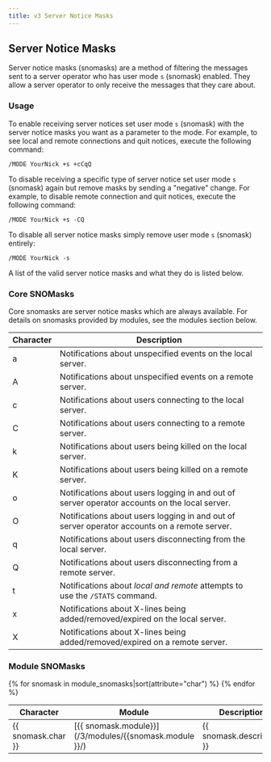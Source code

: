 ```yaml
---
title: v3 Server Notice Masks
---
```


## Server Notice Masks

Server notice masks (snomasks) are a method of filtering the messages sent to a server operator who has user mode `s` (snomask) enabled. They allow a server operator to only receive the messages that they care about.

### Usage

To enable receiving server notices set user mode `s` (snomask) with the server notice masks you want as a parameter to the mode.
For example, to see local and remote connections and quit notices, execute the following command:

```plaintext
/MODE YourNick +s +cCqQ
```

To disable receiving a specific type of server notice set user mode `s` (snomask) again but remove masks by sending a "negative" change. For example, to disable remote connection and quit notices, execute the following command:

```plaintext
/MODE YourNick +s -CQ
```

To disable all server notice masks simply remove user mode `s` (snomask) entirely:

```plaintext
/MODE YourNick -s
```

A list of the valid server notice masks and what they do is listed below.

### Core SNOMasks

Core snomasks are server notice masks which are always available. For details on snomasks provided by modules, see the modules section below.

Character | Description
--------- | -----------
a         | Notifications about unspecified events on the local server.
A         | Notifications about unspecified events on a remote server.
c         | Notifications about users connecting to the local server.
C         | Notifications about users connecting to a remote server.
k         | Notifications about users being killed on the local server.
K         | Notifications about users being killed on a remote server.
o         | Notifications about users logging in and out of server operator accounts on the local server.
O         | Notifications about users logging in and out of server operator accounts on a remote server.
q         | Notifications about users disconnecting from the local server.
Q         | Notifications about users disconnecting from a remote server.
t         | Notifications about *local and remote* attempts to use the `/STATS` command.
x         | Notifications about X-lines being added/removed/expired on the local server.
X         | Notifications about X-lines being added/removed/expired on a remote server.

### Module SNOMasks

<table markdown="1">
<thead>
<tr>
<th>Character</th>
<th>Module</th>
<th>Description</th>
</tr>
</thead>
<tbody markdown="1">
{% for snomask in module_snomasks|sort(attribute="char") %}
<tr markdown="1">
<td markdown="1">{{ snomask.char }}</td>
<td markdown="1">[{{ snomask.module}}](/3/modules/{{snomask.module }}/)</td>
<td markdown="1">{{ snomask.description }}</td>
</tr>
{% endfor %}
</tbody>
</table>
